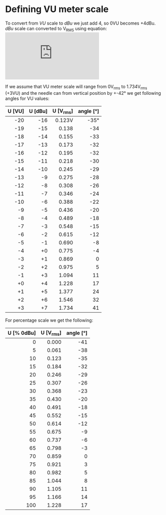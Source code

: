 # Defining VU meter scale

To convert from _VU_ scale to _dBu_ we just add 4, so 0VU becomes +4dBu. _dBu_ scale can converted to V<sub>RMS</sub> using equation:
![U_Vrms = sqrt(0.6) * 10^(U_dBu/20)](http://www.sciweavers.org/tex2img.php?eq=U_%7BV_%7Brms%7D%7D%20%3D%20%5Csqrt%7B0.6%7D%20%5Ctimes%2010%5E%7B%5Cfrac%7BU_%7BdBu%7D%7D%7B20%7D%7D&bc=White&fc=Black&im=jpg&fs=12&ff=arev&edit=0)

If we assume that VU meter scale will range from 0V<sub>rms</sub> to 1.734V<sub>rms</sub> (+3VU) and the needle can from vertical position by +-42° we get following angles for VU values:

| U [VU] | U [dBu] | U [V<sub>rms</sub>] | angle [°] |
|--:|--:|--:|--:|
|-20|-16|0.123V|-35°|
|-19|-15|0.138|-34|
|-18|-14|0.155|-33|
|-17|-13|0.173|-32|
|-16|-12|0.195|-32|
|-15|-11|0.218|-30|
|-14|-10|0.245|-29|
|-13| -9|0.275|-28|
|-12| -8|0.308|-26|
|-11| -7|0.346|-24|
|-10| -6|0.388|-22|
| -9| -5|0.436|-20|
| -8| -4|0.489|-18|
| -7| -3|0.548|-15|
| -6| -2|0.615|-12|
| -5| -1|0.690| -8|
| -4| +0|0.775| -4|
| -3| +1|0.869|  0|
| -2| +2|0.975|  5|
| -1| +3|1.094| 11|
| +0| +4|1.228| 17|
| +1| +5|1.377| 24|
| +2| +6|1.546| 32|
| +3| +7|1.734| 41|

For percentage scale we get the following:

| U [% 0dBu] | U [V<sub>rms</sub>] | angle [°] |
|--:|--:|--:|
|0|0.000|-41|
|5|0.061|-38|
|10|0.123|-35|
|15|0.184|-32|
|20|0.246|-29|
|25|0.307|-26|
|30|0.368|-23|
|35|0.430|-20|
|40|0.491|-18|
|45|0.552|-15|
|50|0.614|-12|
|55|0.675| -9|
|60|0.737| -6|
|65|0.798| -3|
|70|0.859|  0|
|75|0.921|  3|
|80|0.982|  5|
|85|1.044|  8|
|90|1.105| 11|
|95|1.166| 14|
|100|1.228| 17|

